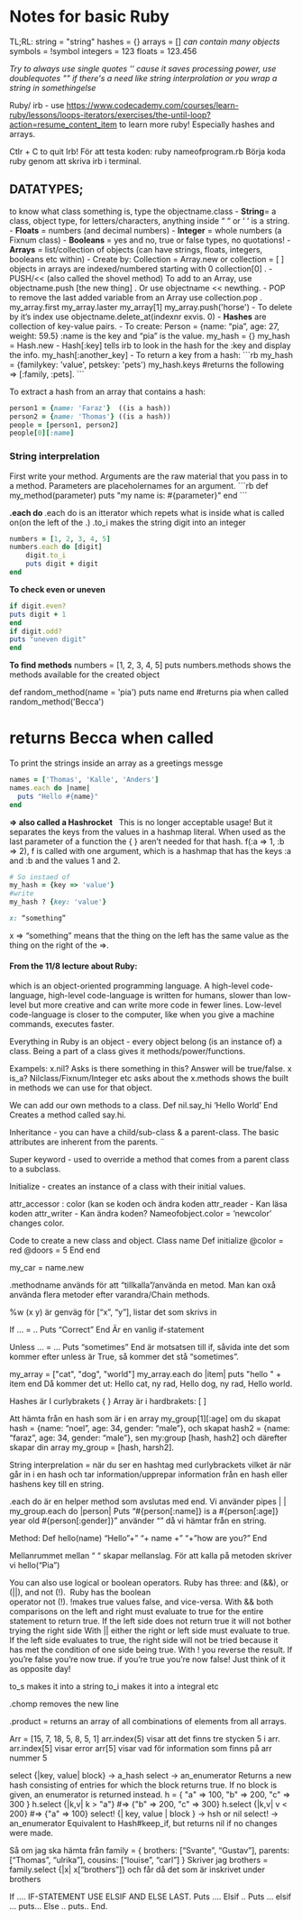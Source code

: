 <h1> Notes for basic Ruby</h1>

TL;RL:
string = "string"
hashes = {}
arrays = [] <i>can contain many objects </i>
symbols = !symbol
integers = 123
floats = 123.456

<i>Try to always use single quotes '' cause it saves processing power, use doublequotes "" if there's a need like string interprolation or you wrap a string in somethingelse</i>


Ruby/ irb - use https://www.codecademy.com/courses/learn-ruby/lessons/loops-iterators/exercises/the-until-loop?action=resume_content_item to learn more ruby! 
Especially hashes and arrays. 

Ctlr + C to quit Irb! 
För att testa koden: ruby nameofprogram.rb 
Börja koda ruby genom att skriva irb i terminal.

<h2>DATATYPES;</h2> to know what class something is, type the objectname.class
- <b>String</b>= a class, object type, for letters/characters, anything inside “ “  or ‘ ‘ is a string. 
- <b>Floats</b> =  numbers (and decimal numbers)
- <b>Integer</b> = whole numbers (a Fixnum class)
- <b>Booleans </b>= yes and no, true or false types,  no quotations! 
- <b>Arrays</b> = list/collection of objects (can have strings, floats, integers, booleans etc within) 
	- Create by: Collection = Array.new or collection = [ ]  objects in arrays are indexed/numbered starting with 0 collection[0] . 
	- PUSH/<< (also called the shovel method) To add to an Array, use objectname.push [the new thing] . Or use objectname << newthing. 
	- POP to remove the last added variable from an Array use collection.pop . 
	my_array.first
	my_array.laster
	my_array[1]
	my_array.push('horse')
- To delete by it’s index use objectname.delete_at(indexnr exvis. 0)  
- <b>Hashes</b> are collection of key-value pairs. 
	- To create: 
	Person = {name: “pia”, age: 27, weight: 59.5} :name is the key and “pia” is the value. 
	my_hash = {}
	my_hash = Hash.new
	- Hash[:key] tells irb to look in the hash for the :key and display the info.
	my_hash[:another_key]
	- To return a key from a hash:
	```rb
	my_hash = {familykey: 'value', petskey: 'pets')
	my_hash.keys 
	#returns the following => [:family, :pets].
	``` 

To extract a hash from an array that contains a hash:
```rb
person1 = {name: 'Faraz'}  ((is a hash))
person2 = {name: 'Thomas'} ((is a hash))
people = [person1, person2]
people[0][:name]
```

<h3> String interprelation</h3>
First write your method.
Arguments are the raw material that you pass in to a method. 
Parameters are placeholernames for an argument.
```rb
def my_method(parameter)
puts "my name is: #{parameter}"
end
```

<b> .each do </b>
.each do is an itterator which repets what is inside what is called on(on the left of the .)
.to_i makes the string digit into an integer
```rb
numbers = [1, 2, 3, 4, 5]
numbers.each do [digit]
	digit.to_i
	puts digit + digit
end
```

<b> To check even or uneven</b>
```rb
if digit.even?
puts digit + 1
end
if digit.odd?
puts "uneven digit"
end
```

<b>To find methods</b>
numbers = [1, 2, 3, 4, 5]
puts numbers.methods shows the methods available for the created object

def random_method(name = 'pia')
puts name
end
#returns pia when called
random_method('Becca')
# returns Becca when called


To print the strings inside an array as a greetings messge 
```rb
names = ['Thomas', 'Kalle', 'Anders']
names.each do |name|
  puts "Hello #{name}"
end
```

<b> => also called a Hashrocket </b> 
This is no longer acceptable usage! But it separates the keys from the values in a hashmap literal. When used as the last parameter of a function the { } aren’t needed for that hash. f(:a => 1, :b => 2), f is called with one argument, which is a hashmap that has the keys :a and :b and the values 1 and 2.
```rb
# So instaed of 
my_hash = {key => 'value'}
#write
my_hash ? {key: 'value'}
```

```rb
x: “something” 
```
x => “something” means that the thing on the left has the same value as the thing on the right of the =>.      


<h4>From the 11/8 lecture about Ruby:</h4> which is an object-oriented programming language. 
A high-level code-language, high-level code-language is written for humans, slower than low-level but more creative and can write more code in fewer lines. 
Low-level code-language is closer to the computer, like when you give a machine commands, executes faster. 

Everything in Ruby is an object - every object belong (is an instance of) a class. Being a part of a class gives it methods/power/functions.

Exampels:
x.nil? Asks is there something in this? Answer will be true/false. 
x is_a? Nilclass/Fixnum/Integer etc asks about the 
x.methods shows the built in methods we can use for  that object. 

We can add our own methods to a class. 
Def nil.say_hi
‘Hello World’
End
Creates a method called say.hi. 

Inheritance - you can have a child/sub-class & a parent-class. The basic attributes are inherent from the parents. ¨

Super keyword - used to override a method that comes from a parent class to a subclass. 

Initialize - creates an instance of a class with their initial values. 

attr_accessor : color (kan se koden och ändra koden
attr_reader - Kan läsa koden
attr_writer - Kan ändra koden?
Nameofobject.color = ‘newcolor’ changes color.  

Code to create a new class and object. 
Class name
Def initialize 
@color = red
@doors = 5
End
end

my_car = name.new

.methodname används för att “tillkalla”/använda en metod. 
Man kan oxå använda flera metoder efter varandra/Chain methods.



%w (x y) är genväg för [“x”, “y”], listar det som skrivs in 

If … = ..
Puts “Correct”
End
 Är en vanlig if-statement

Unless … = …
Puts “sometimes”
End
	är motsatsen till if, såvida inte det som kommer efter unless är True, så kommer det stå “sometimes”. 

my_array = ["cat", "dog", "world"]
my_array.each do |item|
  puts "hello " + item
end
Då kommer det ut: Hello cat, ny rad, Hello dog, ny rad, Hello world.

Hashes är I curlybrakets { }
Array är i hardbrakets: [ ]

Att hämta från en hash som är i en array my_group[1][:age]  om du skapat hash = {name: “noel”, age: 34, gender: “male”}, och skapat hash2 = {name: “faraz”, age: 34, gender: “male”}, sen my:group [hash, hash2] och därefter skapar din array my_group = [hash, harsh2]. 

String interprelation = när du ser en hashtag med curlybrackets vilket är när går in i en hash och tar information/upprepar information från en hash eller hashens key till en string. 

.each do är en helper method som avslutas med end. Vi använder pipes | | 
my_group.each do |person|
Puts “#{person[:name]} is a #{person[:age]} year old #{person[:gender]}”  använder “” då vi hämtar från en string. 



Method:
Def hello(name)
	“Hello”+” “+ name +” “+”how are you?”
End 

Mellanrummet mellan “ “ skapar mellanslag. 
För att kalla på metoden skriver vi hello(“Pia”)


You can also use logical or boolean operators. Ruby has three: and (&&), or (||), and not (!). 
Ruby has the boolean operator not (!). !makes true values false, and vice-versa.
With && both comparisons on the left and right must evaluate to true for the entire statement to return true. If the left side does not return true it will not bother trying the right side
With || either the right or left side must evaluate to true. If the left side evaluates to true, the right side will not be tried because it has met the condition of one side being true.
With ! you reverse the result. If you’re false you’re now true. if you’re true you’re now false! Just think of it as opposite day!




to_s makes it into a string
to_i makes it into a integral etc

.chomp removes the new line



.product = returns an array of all combinations of elements from all arrays.
 
Arr = [15, 7, 18, 5, 8, 5, 1]
arr.index(5) visar att det finns tre stycken 5 i arr.
arr.index[5] visar error
arr[5] visar vad för information som finns på arr nummer 5





select {|key, value| block} → a_hash
select → an_enumerator
Returns a new hash consisting of entries for which the block returns true.
If no block is given, an enumerator is returned instead.
h = { "a" => 100, "b" => 200, "c" => 300 }
h.select {|k,v| k > "a"}  #=> {"b" => 200, "c" => 300}
h.select {|k,v| v < 200}  #=> {"a" => 100}
select! {| key, value | block } → hsh or nil
select! → an_enumerator
Equivalent to Hash#keep_if, but returns nil if no changes were made.

Så om jag ska hämta från family = { brothers: [“Svante”, “Gustav”], parents: [“Thomas”, “ulrika”], cousins: [“louise”, “carl”] }
Skriver jag brothers = family.select {|x| x[“brothers”]} och får då det som är inskrivet under brothers




If …. IF-STATEMENT USE ELSIF AND ELSE LAST. 
Puts ….
Elsif ..
Puts …
elsif …
puts…
Else ..
puts.. 
End. 